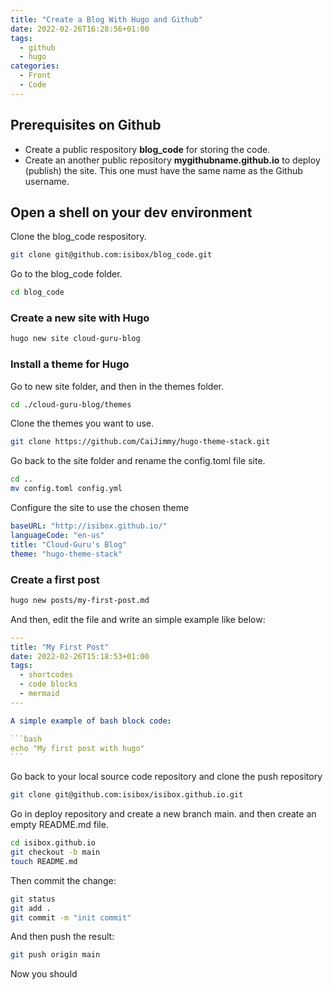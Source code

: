 ```yaml
---
title: "Create a Blog With Hugo and Github"
date: 2022-02-26T16:28:56+01:00
tags:
  - github
  - hugo
categories:
  - Front
  - Code
---
```


## Prerequisites on Github

- Create a public respository **blog_code** for storing the code.
- Create an another public repository **mygithubname.github.io** to deploy (publish) the site. This one must have the same name as the Github username.

## Open a shell on your dev environment

Clone the blog_code respository.

  ```bash
  git clone git@github.com:isibox/blog_code.git
  ```

Go to the blog_code folder.

  ```bash
  cd blog_code
  ```

### Create a new site with Hugo

  ```bash
  hugo new site cloud-guru-blog
  ```

### Install a theme for Hugo

Go to new site folder, and then in the themes folder.

  ```bash
  cd ./cloud-guru-blog/themes
  ```

Clone the themes you want to use.

  ```bash
  git clone https://github.com/CaiJimmy/hugo-theme-stack.git
  ```

Go back to the site folder and rename the config.toml file site.

  ```bash
  cd ..
  mv config.toml config.yml
  ```

Configure the site to use the chosen theme

  ```yaml
  baseURL: "http://isibox.github.io/"
  languageCode: "en-us"
  title: "Cloud-Guru's Blog"
  theme: "hugo-theme-stack"
  ```

### Create a first post

  ```bash
  hugo new posts/my-first-post.md
  ```

And then, edit the file and write an simple example like below:

  ````yaml
  ---
  title: "My First Post"
  date: 2022-02-26T15:18:53+01:00
  tags:
    - shortcodes
    - code blocks
    - mermaid
  ---
  
  A simple example of bash block code:
  
  ```bash
  echo "My first post with hugo"
  ```
  ````

Go back to your local source code repository and clone the push repository

  ```bash
  git clone git@github.com:isibox/isibox.github.io.git
  
  ```

Go in deploy repository and create a new branch main. and then create an empty README.md file.

  ```bash
  cd isibox.github.io
  git checkout -b main
  touch README.md
  ```

Then commit the change:

  ```bash
  git status
  git add .
  git commit -m "init commit"
  ```

And then push the result:

  ```bash
  git push origin main
  ```

Now you should 
